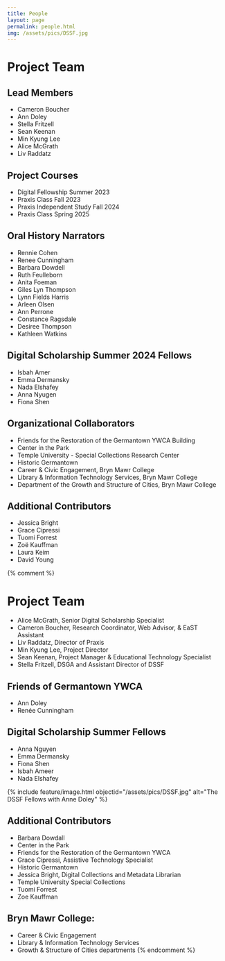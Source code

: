 ```yaml
---
title: People
layout: page 
permalink: people.html
img: /assets/pics/DSSF.jpg
---
```

# Project Team

## Lead Members
- Cameron Boucher
- Ann Doley
- Stella Fritzell
- Sean Keenan
- Min Kyung Lee
- Alice McGrath
- Liv Raddatz
 
 
## Project Courses
- Digital Fellowship Summer 2023
- Praxis Class Fall 2023
- Praxis Independent Study Fall 2024
- Praxis Class Spring 2025
 
 
## Oral History Narrators
- Rennie Cohen
- Renee Cunningham
- Barbara Dowdell
- Ruth Feulleborn
- Anita Foeman
- Giles Lyn Thompson
- Lynn Fields Harris
- Arleen Olsen
- Ann Perrone
- Constance Ragsdale
- Desiree Thompson
- Kathleen Watkins
 
 
## Digital Scholarship Summer 2024 Fellows
- Isbah Amer
- Emma Dermansky
- Nada Elshafey
- Anna Nyugen
- Fiona Shen
 
 
## Organizational Collaborators
- Friends for the Restoration of the Germantown YWCA Building
- Center in the Park
- Temple University - Special Collections Research Center
- Historic Germantown
- Career & Civic Engagement, Bryn Mawr College
- Library & Information Technology Services, Bryn Mawr College
- Department of the Growth and Structure of Cities, Bryn Mawr College
 
 
## Additional Contributors
- Jessica Bright
- Grace Cipressi
- Tuomi Forrest
- Zoë Kauffman
- Laura Keim
- David Young


{% comment %}
# Project Team
* Alice McGrath, Senior Digital Scholarship Specialist
* Cameron Boucher, Research Coordinator, Web Advisor, & EaST Assistant
* Liv Raddatz, Director of Praxis
* Min Kyung Lee, Project Director
* Sean Keenan, Project Manager & Educational Technology Specialist
* Stella Fritzell, DSGA and Assistant Director of DSSF

## Friends of Germantown YWCA
* Ann Doley
* Renée Cunningham

## Digital Scholarship Summer Fellows
* Anna Nguyen
* Emma Dermansky
* Fiona Shen
* Isbah Ameer
* Nada Elshafey

{% include feature/image.html objectid="/assets/pics/DSSF.jpg" alt="The DSSF Fellows with Anne Doley" %}

## Additional Contributors
* Barbara Dowdall
* Center in the Park
* Friends for the Restoration of the Germantown YWCA
* Grace Cipressi, Assistive Technology Specialist
* Historic Germantown
* Jessica Bright, Digital Collections and Metadata Librarian
* Temple University Special Collections
* Tuomi Forrest
* Zoe Kauffman

## Bryn Mawr College: 
* Career & Civic Engagement
* Library & Information Technology Services
* Growth & Structure of Cities departments
{% endcomment %}